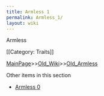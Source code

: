 ```yaml
---
title: Armless 1
permalink: Armless_1/
layout: wiki
---
```

Armless

[[Category: Traits]]

[MainPage](/keeperrl_wiki/ "wikilink")>>[Old_Wiki](/keeperrl_wiki/Old_Wiki "wikilink")>>[Old_Armless](/keeperrl_wiki/Old_Armless "wikilink")

Other items in this section
-    [Armless 0](/keeperrl_wiki/Armless_0 "wikilink")
